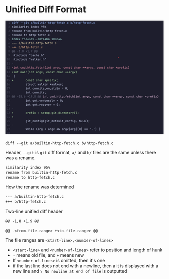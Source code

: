 # Unified Diff Format

![Diff Example](assets/diff-example.png)

`diff --git a/builtin-http-fetch.c b/http-fetch.c`

Header, `--git` is `git` diff format, `a/` and `b/` files are the same unless there was a rename.

```
similarity index 95%
rename from builtin-http-fetch.c
rename to http-fetch.c
```
How the rename was determined

```
--- a/builtin-http-fetch.c
+++ b/http-fetch.c
```

Two-line unified diff header

```
@@ -1,8 +1,9 @@
```

`@@ -<from-file-range> +<to-file-range> @@`

The file ranges are `<start-line>,<number-of-lines>`

- `<start-line>` and `<number-of-lines>` refer to position and length of hunk
- `-` means old file, and `+` means new
- If `<number-of-lines>` is omitted, then it's one
- if the last line does not end with a newline, then a it is displayed with a new line and `\ No newline at end of file` is outputted
